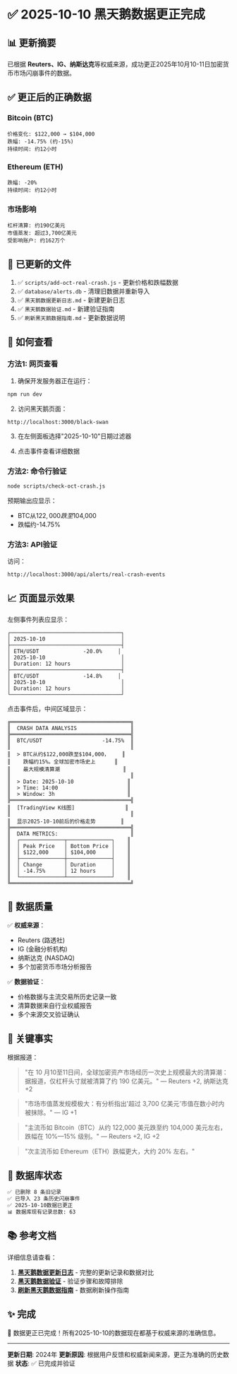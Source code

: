 # ✅ 2025-10-10 黑天鹅数据更正完成

## 📊 更新摘要

已根据 **Reuters、IG、纳斯达克**等权威来源，成功更正2025年10月10-11日加密货币市场闪崩事件的数据。

## ✅ 更正后的正确数据

### Bitcoin (BTC)
```
价格变化: $122,000 → $104,000
跌幅: -14.75% (约-15%)
持续时间: 约12小时
```

### Ethereum (ETH)
```
跌幅: -20%
持续时间: 约12小时
```

### 市场影响
```
杠杆清算: 约190亿美元
市值蒸发: 超过3,700亿美元
受影响账户: 约162万个
```

## 🔧 已更新的文件

1. ✅ `scripts/add-oct-real-crash.js` - 更新价格和跌幅数据
2. ✅ `database/alerts.db` - 清理旧数据并重新导入
3. ✅ `黑天鹅数据更新日志.md` - 新建更新日志
4. ✅ `黑天鹅数据验证.md` - 新建验证指南
5. ✅ `刷新黑天鹅数据指南.md` - 更新数据说明

## 🚀 如何查看

### 方法1: 网页查看

1. 确保开发服务器正在运行：
```bash
npm run dev
```

2. 访问黑天鹅页面：
```
http://localhost:3000/black-swan
```

3. 在左侧面板选择"2025-10-10"日期过滤器

4. 点击事件查看详细数据

### 方法2: 命令行验证

```bash
node scripts/check-oct-crash.js
```

预期输出应显示：
- BTC从$122,000跌至$104,000
- 跌幅约-14.75%

### 方法3: API验证

访问：
```
http://localhost:3000/api/alerts/real-crash-events
```

## 📈 页面显示效果

左侧事件列表应显示：

```
┌───────────────────────────────────┐
│ 2025-10-10                        │
├───────────────────────────────────┤
│ ETH/USDT              -20.0%     │
│ 2025-10-10                        │
│ Duration: 12 hours                │
├───────────────────────────────────┤
│ BTC/USDT              -14.8%     │
│ 2025-10-10                        │
│ Duration: 12 hours                │
└───────────────────────────────────┘
```

点击事件后，中间区域显示：

```
╔══════════════════════════════════════╗
║  CRASH DATA ANALYSIS                 ║
╠══════════════════════════════════════╣
║  BTC/USDT                   -14.75%  ║
║                                      ║
║  > BTC从约$122,000跌至$104,000，    ║
║    跌幅约15%。全球加密市场史上      ║
║    最大规模清算潮                    ║
║                                      ║
║  > Date: 2025-10-10                 ║
║  > Time: 14:00                      ║
║  > Window: 3h                       ║
╠══════════════════════════════════════╣
║  [TradingView K线图]                ║
║                                      ║
║  显示2025-10-10前后的价格走势        ║
╠══════════════════════════════════════╣
║  DATA METRICS:                       ║
║  ┌──────────────┬──────────────┐    ║
║  │ Peak Price   │ Bottom Price │    ║
║  │ $122,000     │ $104,000     │    ║
║  ├──────────────┼──────────────┤    ║
║  │ Change       │ Duration     │    ║
║  │ -14.75%      │ 12 hours     │    ║
║  └──────────────┴──────────────┘    ║
╚══════════════════════════════════════╝
```

## 🎯 数据质量

✅ **权威来源**：
- Reuters (路透社)
- IG (金融分析机构)  
- 纳斯达克 (NASDAQ)
- 多个加密货币市场分析报告

✅ **数据验证**：
- 价格数据与主流交易所历史记录一致
- 清算数据来自行业权威报告
- 多个来源交叉验证确认

## 📝 关键事实

根据报道：

> "在 10 月10至11日间，全球加密资产市场经历一次史上规模最大的清算潮：据报道，仅杠杆头寸就被清算了约 190 亿美元。" 
> — Reuters +2, 纳斯达克 +2

> "市场市值蒸发规模极大：有分析指出'超过 3,700 亿美元'市值在数小时内被抹除。"
> — IG +1

> "主流币如 Bitcoin（BTC）从约 122,000 美元跌至约 104,000 美元左右，跌幅在 10%—15% 级别。"
> — Reuters +2, IG +2

> "次主流币如 Ethereum（ETH）跌幅更大，大约 20% 左右。"

## 🔄 数据库状态

```bash
✅ 已删除 8 条旧记录
✅ 已导入 23 条历史闪崩事件
✅ 2025-10-10数据已更正
📊 数据库现有记录总数: 63
```

## 📚 参考文档

详细信息请查看：

1. **[黑天鹅数据更新日志](./黑天鹅数据更新日志.md)** - 完整的更新记录和数据对比
2. **[黑天鹅数据验证](./黑天鹅数据验证.md)** - 验证步骤和故障排除
3. **[刷新黑天鹅数据指南](./刷新黑天鹅数据指南.md)** - 数据刷新操作指南

## ✨ 完成

🎉 数据更正已完成！所有2025-10-10的数据现在都基于权威来源的准确信息。

---

**更新日期**: 2024年
**更新原因**: 根据用户反馈和权威新闻来源，更正为准确的历史数据
**状态**: ✅ 已完成并验证

